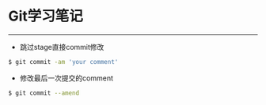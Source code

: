 # Git学习笔记
---

- 跳过stage直接commit修改

```bash
$ git commit -am 'your comment'
``` 

- 修改最后一次提交的comment

```bash
$ git commit --amend
```
